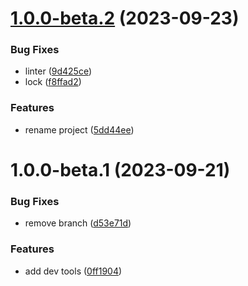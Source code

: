 # [1.0.0-beta.2](https://github.com/eavam/pack-check/compare/v1.0.0-beta.1...v1.0.0-beta.2) (2023-09-23)


### Bug Fixes

* linter ([9d425ce](https://github.com/eavam/pack-check/commit/9d425cedca72c6391c6e212e7657ce9cfecf5c8b))
* lock ([f8ffad2](https://github.com/eavam/pack-check/commit/f8ffad2ea1bac77fc11eeefba02e315134b4a915))


### Features

* rename project ([5dd44ee](https://github.com/eavam/pack-check/commit/5dd44ee3ea47f781fced780888d5dacb66ac7ffa))

# 1.0.0-beta.1 (2023-09-21)

### Bug Fixes

- remove branch ([d53e71d](https://github.com/eavam/pack-check/commit/d53e71de0ca47cadc3b3d3d3fc769b0de01e6272))

### Features

- add dev tools ([0ff1904](https://github.com/eavam/pack-check/commit/0ff19041ec79f8e04e6df78bcd704de2384efca9))
